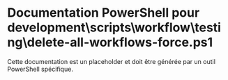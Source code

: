 # Documentation PowerShell pour development\scripts\workflow\testing\delete-all-workflows-force.ps1

Cette documentation est un placeholder et doit être générée par un outil PowerShell spécifique.
